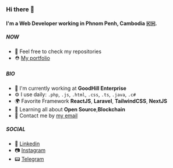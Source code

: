 ### Hi there :wave:

#### I'm a Web Developer working in Phnom Penh, Cambodia :cambodia:.

##### NOW

- :star2: Feel free to check my repositories
- :rescue_worker_helmet: [My portfolio](https://mingthean-lay.vercel.app)

##### BIO

- 🏢 I'm currently working at **GoodHill Enterprise**
- ⚙️ I use daily: `.php`, `.js`, `.html`, `.css`, `.ts`, `.java`, `.c#`
- 🌍 Favorite Framework **ReactJS**, **Laravel**, **TailwindCSS**, **NextJS**
- 🌱 Learning all about **Open Source**,**Blockchain**
- 💬 Contact me by [my email](mailto:mingtheanlay@gmail.com)

##### SOCIAL

- :link: [Linkedin](https://www.linkedin.com/in/mingthean-lay-384294178/)
- :camera: [Instagram](https://www.instagram.com/th34n._/)
- :pager: [Telegram](https://t.me/mingtheanlay)
